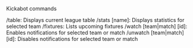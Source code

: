 Kickabot commands

/table: Displays current league table
/stats [name]: Displays statistics for selected team
/fixtures: Lists upcoming fixtures
/watch [team|match] [id]: Enables notifications for selected team or match
/unwatch [team|match] [id]: Disables notifications for selected team or match
